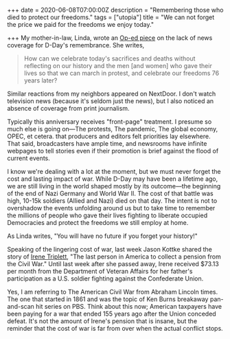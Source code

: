 +++
date = 2020-06-08T07:00:00Z
description = "Remembering those who died to protect our freedoms."
tags = ["utopia"]
title = "We can not forget the price we paid for the freedoms we enjoy today."

+++
My mother-in-law, Linda, wrote an [Op-ed piece](https://myedmondsnews.com/2020/06/reader-view-remembering-d-day-june-6-1944/ "Op-Ed piece") on the lack of news coverage for D-Day's remembrance. She writes,

> How can we celebrate today's sacrifices and deaths without reflecting on our history and the men \[and women\] who gave their lives so that we can march in protest, and celebrate our freedoms 76 years later?

Similar reactions from my neighbors appeared on NextDoor. I don't watch television news (because it's seldom just the news), but I also noticed an absence of coverage from print journalism.

Typically this anniversary receives "front-page" treatment. I presume so much else is going on—The protests, The pandemic, The global economy, OPEC, et cetera. that producers and editors felt priorities lay elsewhere. That said, broadcasters have ample time, and newsrooms have infinite webpages to tell stories even if their promotion is brief against the flood of current events.

I know we're dealing with a lot at the moment, but we must never forget the cost and lasting impact of war. While D-Day may have been a lifetime ago, we are still living in the world shaped mostly by its outcome—the beginning of the end of Nazi Germany and World War II. The cost of that battle was high, 10-15k soldiers (Allied and Nazi) died on that day. The intent is not to overshadow the events unfolding around us but to take time to remember the millions of people who gave their lives fighting to liberate occupied Democracies and protect the freedoms we still employ at home.

As Linda writes, "You will have no future if you forget your history!"

Speaking of the lingering cost of war, last week Jason Kottke shared the story of [Irene Triplett](https://kottke.org/20/06/last-person-to-receive-a-civil-war-pension-dies "Irene Triplett"), "The last person in America to collect a pension from the Civil War." Until last week after she passed away, Irene received $73.13 per month from the Department of Veteran Affairs for her father's participation as a U.S. soldier fighting against the Confederate Union.

Yes, I am referring to The American Civil War from Abraham Lincoln times. The one that started in 1861 and was the topic of Ken Burns breakaway pan-and-scan hit series on PBS. Think about this now; American taxpayers have been paying for a war that ended 155 years ago after the Union conceded defeat. It's not the amount of Irene's pension that is insane, but the reminder that the cost of war is far from over when the actual conflict stops.
